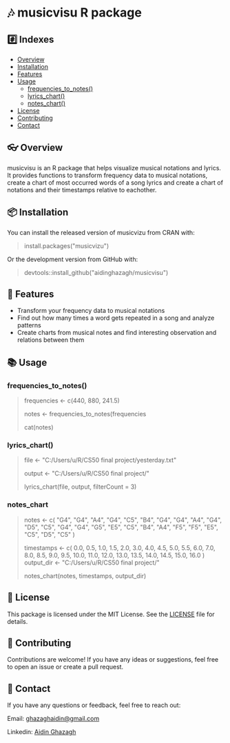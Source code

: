 # 🎶 musicvisu R package

## #️⃣ Indexes
- [Overview](#-overview)
- [Installation](#-installation)
- [Features](#-features)
- [Usage](#-usage)
  - [frequencies_to_notes()](#frequencies_to_notes)
  - [lyrics_chart()](#lyrics_chart)
  - [notes_chart()](#notes_chart)
- [License](#-license)
- [Contributing](#-contributing)
- [Contact](#-contact)

## 👓 Overview

musicvisu is an R package that helps visualize musical notations and lyrics. It provides functions to transform frequency data to musical notations, create a chart of most occurred words of a song lyrics and create a chart of notations and their timestamps relative to eachother.

## 📦 Installation

You can install the released version of musicvizu from CRAN with:

> install.packages("musicvizu")


Or the development version from GitHub with:

> devtools::install_github("aidinghazagh/musicvisu")


## 🚀 Features

- Transform your frequency data to musical notations
- Find out how many times a word gets repeated in a song and analyze patterns
- Create charts from musical notes and find interesting observation and relations between them

## 📚 Usage

### frequencies_to_notes()

> frequencies <- c(440, 880, 241.5)
> 
> notes <- frequencies_to_notes(frequencies
>
> cat(notes)


### lyrics_chart()

> file <- "C:/Users/u/R/CS50 final project/yesterday.txt"
> 
> output <- "C:/Users/u/R/CS50 final project/"
> 
> lyrics_chart(file, output, filterCount = 3)


### notes_chart

> notes <- c(
>   "G4", "G4", "A4", "G4", "C5", "B4", 
>   "G4", "G4", "A4", "G4", "D5", "C5", 
>   "G4", "G4", "G5", "E5", "C5", "B4", "A4", 
>   "F5", "F5", "E5", "C5", "D5", "C5"
> )
> 
> timestamps <- c(
>   0.0, 0.5, 1.0, 1.5, 2.0, 3.0,
>   4.0, 4.5, 5.0, 5.5, 6.0, 7.0,
>   8.0, 8.5, 9.0, 9.5, 10.0, 11.0, 12.0,
>   13.0, 13.5, 14.0, 14.5, 15.0, 16.0
> )
> output_dir <- "C:/Users/u/R/CS50 final project/"
>
> notes_chart(notes, timestamps, output_dir)


## 📄 License
This package is licensed under the MIT License. See the [LICENSE](LICENSE) file for details.

## 🤝 Contributing
Contributions are welcome! If you have any ideas or suggestions, feel free to open an issue or create a pull request.

## 📧 Contact
If you have any questions or feedback, feel free to reach out:

Email: [ghazaghaidin@gmail.com](mailto:ghazaghaidin@gmail.com)

Linkedin: [Aidin Ghazagh](https://linkedin.com/in/aidin-ghazagh)
